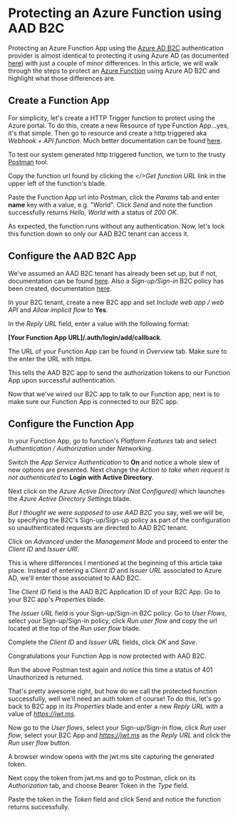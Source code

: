 # Protecting an Azure Function using AAD B2C
 
Protecting an Azure Function App using the [Azure AD B2C](https://docs.microsoft.com/en-us/azure/active-directory-b2c) authentication provider is almost identical to protecting it using Azure AD (as documented [here](https://docs.microsoft.com/en-us/azure/app-service/configure-authentication-provider-aad)) with just a couple of minor differences.  In this article, we will walk through the steps to protect an [Azure Function](https://docs.microsoft.com/en-us/azure/azure-functions/functions-overview) using Azure AD B2C and highlight what those differences are.
 
## Create a Function App
For simplicity, let's create a HTTP Trigger function to protect using the Azure portal.  To do this, create a new Resource of type Function App…yes, it's that simple.  Then go to resource and create a http triggered aka *Webhook + API function*.   Much better documentation can be found [here](https://docs.microsoft.com/en-us/azure/azure-functions/functions-create-first-azure-function).
 
To test our system generated http triggered function, we turn to the trusty [Postman](https://www.postman.com) tool.  
 
Copy the function url found by clicking the *</>Get function URL* link in the upper left of the function's blade.
 
Paste the Function App url into Postman, click the *Params* tab and enter **name** key with a value, e.g. "World".   Click *Send* and note the function successfully returns *Hello, World* with a status of *200 OK*.
  
As expected, the function runs without any authentication.  Now, let's lock this function down so only our AAD B2C tenant can access it.
 
## Configure the AAD B2C App
We've assumed an AAD B2C tenant has already been set up, but if not, documentation can be found [here](https://docs.microsoft.com/en-us/azure/active-directory-b2c/tutorial-create-tenant).  Also a *Sign-up/Sign-in* B2C policy has been created, documentation [here](https://docs.microsoft.com/en-us/azure/active-directory-b2c/tutorial-create-user-flows#create-a-sign-up-and-sign-in-user-flow).
 
In your B2C tenant, create a new B2C app and set *Include web app / web API* and *Allow implicit flow* to **Yes**.
  
In the *Reply URL* field, enter a value with the following format: 

**[Your Function App URL]/.auth/login/add/callback**.
 
The URL of your Function App can be found in *Overview* tab.  Make sure to the enter the URL with https.  
  
This tells the AAD B2C app to send the authorization tokens to our Function App upon successful authentication.  
 
Now that we've wired our B2C app to talk to our Function app, next is to make sure our Function App is connected to our B2C app.
 
## Configure the Function App
In your Function App, go to function's *Platform Features* tab and select *Authentication / Authorization* under *Networking*.
  
Switch the *App Service Authentication* to **On** and notice a whole slew of new options are presented.  Next change the *Action to take when request is not authenticated* to **Login with Active Directory**.
  
Next click on the *Azure Active Directory (Not Configured)* which launches the *Azure Active Directory Settings* blade.
  
*But I thought we were supposed to use AAD B2C* you say, well we will be, by specifying the B2C's Sign-up/Sign-up policy as part of the configuration so unauthenticated requests are directed to AAD B2C tenant.
 
Click on *Advanced* under the *Management Mode* and proceed to enter the *Client ID* and *Issuer URl*.
 
This is where differences I mentioned at the beginning of this article take place.  Instead of entering a *Client ID* and *Issuer URL* associated to Azure AD, we'll enter those associated to AAD B2C.  
 
The *Client ID* field is the AAD B2C Application ID of your B2C App.  Go to your B2C app's *Properties* blade.
  
The *Issuer URL* field is your Sign-up/Sign-in B2C policy.  Go to *User Flows*, select your Sign-up/Sign-in policy, click *Run user flow* and copy the url located at the top of the *Run user flow* blade.
  
Complete the *Client ID* and *Issuer URL* fields, click *OK* and *Save*.  
 
Congratulations your Function App is now protected with AAD B2C.  
 
Run the above Postman test again and notice this time a status of 401 Unauthorized is returned.  
 
That's pretty awesome right, but how do we call the protected function successfully, well we'll need an auth token of course!  To do this, let's go back to B2C app in its *Properties* blade and enter a new *Reply URL* with a value of *https://jwt.ms*.
  
Now go to the *User flows*, select your Sign-up/Sign-in flow, click *Run user flow*, select your B2C App and *https://jwt.ms* as the *Reply URL* and click the *Run user flow* button.
 
A browser window opens with the jwt.ms site capturing the generated token.  
 
Next copy the token from jwt.ms and go to Postman, click on its *Authorization* tab, and choose Bearer Token in the *Type* field.
 
Paste the token in the *Token* field and click Send and notice the function returns successfully. 

